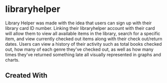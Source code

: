 # libraryhelper

Library Helper was made with the idea that users can sign up with their library card ID number. Linking their libraryhelper account with their card will allow them to view all available items in the library, search for a specific item, and view currently checked out items along with their check out/return dates. Users can view a history of their activity such as total books checked out, how many of each genre they've checked out, as well as how many times they've returned something late all visually represented in graphs and charts.

## Created With
